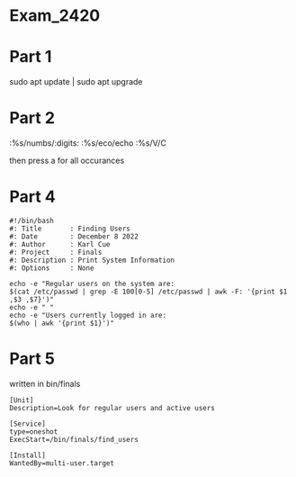 # Exam_2420

# Part 1
sudo apt update | sudo apt upgrade

# Part 2
:%s/numbs/:digits:
:%s/eco/echo
:%s/V/C

then press a for all occurances

# Part 4
```
#!/bin/bash
#: Title       : Finding Users
#: Date        : December 8 2022
#: Author      : Karl Cue
#: Project     : Finals
#: Description : Print System Information
#: Options     : None

echo -e "Regular users on the system are:
$(cat /etc/passwd | grep -E 100[0-5] /etc/passwd | awk -F: '{print $1 ,$3 ,$7}')"
echo -e " "
echo -e "Users currently logged in are:
$(who | awk '{print $1}')"
```
# Part 5
written in bin/finals
```
[Unit]
Description=Look for regular users and active users

[Service]
type=oneshot
ExecStart=/bin/finals/find_users

[Install]
WantedBy=multi-user.target
```
